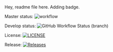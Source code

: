 Hey, readme file here. 
Adding badge.


Master status: ![workflow](https://github.com/jbou-nahra/sem/actions/workflows/main.yml/badge.svg)

Develop status: ![GitHub Workflow Status (branch)](https://img.shields.io/github/actions/workflow/status/jbou-nahra/sem/main.yml)

License: [![LICENSE](https://img.shields.io/github/license/jbou-nahra/sem.svg?style=flat-square)](https://github.com/jbou-nahra/sem/blob/master/LICENSE)

Release: [![Releases](https://img.shields.io/github/release/jbou-nahra/sem/all.svg?style=flat-square)](https://github.com/jbou-nahra/sem/releases)

